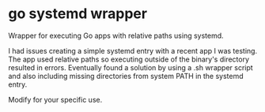 # go systemd wrapper
Wrapper for executing Go apps with relative paths using systemd.

I had issues creating a simple systemd entry with a recent app I was testing. The app used relative paths so executing outside of the binary's directory resulted in errors. Eventually found a solution by using a .sh wrapper script and also including missing directories from system PATH in the systemd entry.

Modify for your specific use.
